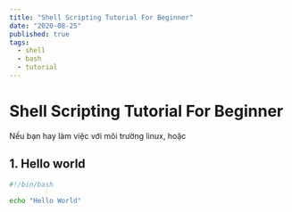 ```yaml
---
title: "Shell Scripting Tutorial For Beginner"
date: "2020-08-25"
published: true
tags:
  - shell
  - bash
  - tutorial
---
```


# Shell Scripting Tutorial For Beginner

Nếu bạn hay làm việc với môi trường linux, hoặc 

## 1. Hello world


```bash
#!/bin/bash

echo "Hello World"
```
<!--stackedit_data:
eyJoaXN0b3J5IjpbMzE2NDczMTczXX0=
-->